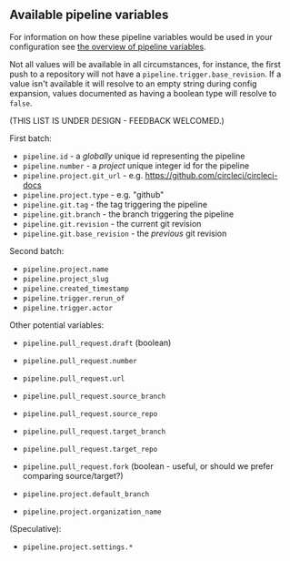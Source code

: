 ## Available pipeline variables

For information on how these pipeline variables would be used in your configuration see [the overview of pipeline variables](pipeline_variables_overview.md).

Not all values will be available in all circumstances, for instance, the first push to a repository will not have a `pipeline.trigger.base_revision`.
If a value isn't available it will resolve to an empty string during config expansion, values documented as having a boolean type will resolve to `false`.


(THIS LIST IS UNDER DESIGN - FEEDBACK WELCOMED.)

First batch:

- `pipeline.id` - a *globally* unique id representing the pipeline
- `pipeline.number` - a *project* unique integer id for the pipeline
- `pipeline.project.git_url` - e.g. https://github.com/circleci/circleci-docs
- `pipeline.project.type` - e.g. "github"
- `pipeline.git.tag` - the tag triggering the pipeline
- `pipeline.git.branch` - the branch triggering the pipeline
- `pipeline.git.revision` - the current git revision
- `pipeline.git.base_revision` - the *previous* git revision


Second batch:

- `pipeline.project.name`
- `pipeline.project_slug`
- `pipeline.created_timestamp`
- `pipeline.trigger.rerun_of`
- `pipeline.trigger.actor`


Other potential variables:

- `pipeline.pull_request.draft` (boolean)
- `pipeline.pull_request.number`
- `pipeline.pull_request.url`
- `pipeline.pull_request.source_branch`
- `pipeline.pull_request.source_repo`
- `pipeline.pull_request.target_branch`
- `pipeline.pull_request.target_repo`
- `pipeline.pull_request.fork` (boolean - useful, or should we prefer comparing source/target?)

- `pipeline.project.default_branch`
- `pipeline.project.organization_name`


(Speculative):

- `pipeline.project.settings.*`

